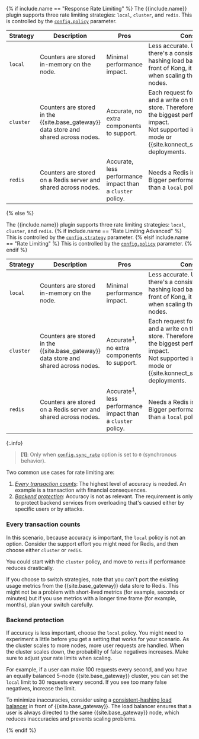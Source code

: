 {% if include.name == "Response Rate Limiting" %}
The {{include.name}} plugin supports three rate limiting strategies: `local`, `cluster`, and `redis`. 
This is controlled by the [`config.policy`](/plugins/rate-limiting/reference/#schema--config-policy) parameter.

| Strategy  | Description | Pros | Cons   |
| --------- |-------------| ---- | ------ |
| `local`   | Counters are stored in-memory on the node. | Minimal performance impact. | Less accurate. Unless there's a consistent-hashing load balancer in front of Kong, it diverges when scaling the number of nodes.
| `cluster` | Counters are stored in the {{site.base_gateway}} data store and shared across nodes. | Accurate, no extra components to support. | Each request forces a read and a write on the data store. Therefore, relatively, the biggest performance impact. <br>Not supported in hybrid mode or {{site.konnect_short_name}} deployments. |
| `redis`   | Counters are stored on a Redis server and shared across nodes. | Accurate, less performance impact than a `cluster` policy. | Needs a Redis installation. Bigger performance impact than a `local` policy. |

{% else %}

The {{include.name}} plugin supports three rate limiting strategies: `local`, `cluster`, and `redis`. 
{% if include.name == "Rate Limiting Advanced" %}
This is controlled by the [`config.strategy`](/plugins/rate-limiting-advanced/reference/#schema--config-strategy) parameter.
{% elsif include.name == "Rate Limiting" %}
This is controlled by the [`config.policy`](/plugins/rate-limiting/reference/#schema--config-policy) parameter.
{% endif %}

| Strategy  | Description | Pros | Cons   |
| --------- |-------------| ---- | ------ |
| `local`   | Counters are stored in-memory on the node. | Minimal performance impact. | Less accurate. Unless there's a consistent-hashing load balancer in front of Kong, it diverges when scaling the number of nodes.
| `cluster` | Counters are stored in the {{site.base_gateway}} data store and shared across nodes. | Accurate<sup>1</sup>, no extra components to support. | Each request forces a read and a write on the data store. Therefore, relatively, the biggest performance impact. <br>Not supported in hybrid mode or {{site.konnect_short_name}} deployments. |
| `redis`   | Counters are stored on a Redis server and shared across nodes. | Accurate<sup>1</sup>, less performance impact than a `cluster` policy. | Needs a Redis installation. Bigger performance impact than a `local` policy. |

{:.info}
> **\[1\]**: Only when [`config.sync_rate`](./reference/#schema--config-sync-rate) option is set to `0` (synchronous behavior). 

Two common use cases for rate limiting are:

1. [_Every transaction counts_](#every-transaction-counts): The highest level of accuracy is needed. An example is a transaction with financial consequences.
2. [_Backend protection_](#backend-protection): Accuracy is not as relevant.
The requirement is only to protect backend services from overloading that's caused either by specific users or by attacks.

### Every transaction counts

In this scenario, because accuracy is important, the `local` policy is not an option. 
Consider the support effort you might need for Redis, and then choose either `cluster` or `redis`.

You could start with the `cluster` policy, and move to `redis` if performance reduces drastically.

If you choose to switch strategies, note that you can't port the existing usage metrics from the {{site.base_gateway}} data store to Redis.
This might not be a problem with short-lived metrics (for example, seconds or minutes)
but if you use metrics with a longer time frame (for example, months), plan your switch carefully.

### Backend protection

If accuracy is less important, choose the `local` policy. 
You might need to experiment a little before you get a setting that works for your scenario. 
As the cluster scales to more nodes, more user requests are handled.
When the cluster scales down, the probability of false negatives increases. 
Make sure to adjust your rate limits when scaling.

For example, if a user can make 100 requests every second, and you have an equally balanced 5-node {{site.base_gateway}} cluster, you can set the `local` limit to 30 requests every second. 
If you see too many false negatives, increase the limit.

To minimize inaccuracies, consider using a [consistent-hashing load balancer](/gateway/entities/upstream/#consistent-hashing) in front of {{site.base_gateway}}. 
The load balancer ensures that a user is always directed to the same  {{site.base_gateway}} node, which reduces inaccuracies and prevents scaling problems.

{% endif %}